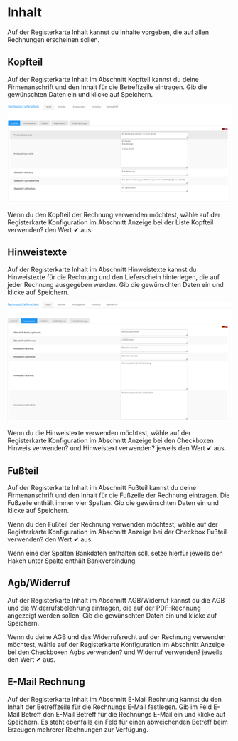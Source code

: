 # Inhalt 

Auf der Registerkarte Inhalt kannst du Inhalte vorgeben, die auf allen Rechnungen erscheinen sollen.

## Kopfteil 

Auf der Registerkarte Inhalt im Abschnitt Kopfteil kannst du deine Firmenanschrift und den Inhalt für die Betreffzeile eintragen. Gib die gewünschten Daten ein und klicke auf Speichern.

![](Bilder/Abb577_KopfteilDerRechnungKonfigurieren.png "Kopfteil der Rechnung konfigurieren")

Wenn du den Kopfteil der Rechnung verwenden möchtest, wähle auf der Registerkarte Konfiguration im Abschnitt Anzeige bei der Liste Kopfteil verwenden? den Wert ✔ aus.

## Hinweistexte 

Auf der Registerkarte Inhalt im Abschnitt Hinweistexte kannst du Hinweistexte für die Rechnung und den Lieferschein hinterlegen, die auf jeder Rechnung ausgegeben werden. Gib die gewünschten Daten ein und klicke auf Speichern.

![](Bilder/Abb578_HinweistexteFuerRechnungUndLieferschein.png "Hinweistexte für Rechnung und Lieferschein")

Wenn du die Hinweistexte verwenden möchtest, wähle auf der Registerkarte Konfiguration im Abschnitt Anzeige bei den Checkboxen Hinweis verwenden? und Hinweistext verwenden? jeweils den Wert ✔ aus.

## Fußteil 

Auf der Registerkarte Inhalt im Abschnitt Fußteil kannst du deine Firmenanschrift und den Inhalt für die Fußzeile der Rechnung eintragen. Die Fußzeile enthält immer vier Spalten. Gib die gewünschten Daten ein und klicke auf Speichern.

Wenn du den Fußteil der Rechnung verwenden möchtest, wähle auf der Registerkarte Konfiguration im Abschnitt Anzeige bei der Checkbox Fußteil verwenden? den Wert ✔ aus.

Wenn eine der Spalten Bankdaten enthalten soll, setze hierfür jeweils den Haken unter Spalte enthält Bankverbindung.

## Agb/Widerruf 

Auf der Registerkarte Inhalt im Abschnitt AGB/Widerruf kannst du die AGB und die Widerrufsbelehrung eintragen, die auf der PDF-Rechnung angezeigt werden sollen. Gib die gewünschten Daten ein und klicke auf Speichern.

Wenn du deine AGB und das Widerrufsrecht auf der Rechnung verwenden möchtest, wähle auf der Registerkarte Konfiguration im Abschnitt Anzeige bei den Checkboxen Agbs verwenden? und Widerruf verwenden? jeweils den Wert ✔ aus.

## E-Mail Rechnung 

Auf der Registerkarte Inhalt im Abschnitt E-Mail Rechnung kannst du den Inhalt der Betreffzeile für die Rechnungs E-Mail festlegen. Gib im Feld E-Mail Betreff den E-Mail Betreff für die Rechnungs E-Mail ein und klicke auf Speichern. Es steht ebenfalls ein Feld für einen abweichenden Betreff beim Erzeugen mehrerer Rechnungen zur Verfügung.



